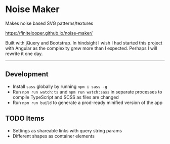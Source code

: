 # Noise Maker

Makes noise based SVG patterns/textures

https://finitelooper.github.io/noise-maker/

Built with jQuery and Bootstrap. In hindsight I wish I had started this project with Angular as the complexity grew more than I expected. Perhaps I will rewrite it one day.

---

## Development

- Install `sass` globally by running `npm i sass -g`
- Run `npm run watch:ts` and `npm run watch:sass` in separate processes to compile TypeScript and SCSS as files are changed
- Run `npm run build` to generate a prod-ready minified version of the app

## TODO Items

- Settings as shareable links with query string params
- Different shapes as container elements
